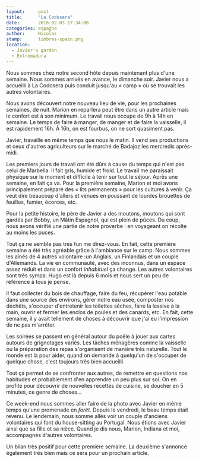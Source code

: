 ```yaml
---
layout:     post
title:      "La Codosera"
date:       2016-02-03 17:34:00
categories: espagne
author:     Nicolas
stamp:      timbres-spain.png
location:
  - Javier's garden
  - Extremadura
---
```


Nous sommes chez notre second hôte depuis maintenant plus d'une semaine. Nous sommes
arrivés en avance, le dimanche soir. Javier nous a accueilli à La Codosera puis conduit
jusqu'au « camp » où se trouvait les autres volontaires.

Nous avons découvert notre nouveau lieu de vie, pour les prochaines semaines, de nuit. Marion en
reparlera peut être dans un autre article mais le confort est à son minimum. Le travail
nous occupe de 9h à 14h en semaine. Le temps de faire à manger, de manger et de faire
la vaisselle, il est rapidement 16h. À 16h, on est fourbus, on ne sort quasiment pas.

Javier, travaille en même temps que nous le matin. Il vend ses productions et ceux d'autres
agriculteurs sur le marché de Badajoz les mercredis après-midi.

Les premiers jours de travail ont été dûrs à cause du temps qui n'est pas celui de Marbella.
Il fait gris, humide et froid. Le travail me paraissait physique sur le moment et difficile
à tenir sur tout le séjour. Après une semaine, en fait ça va.
Pour la première semaine, Marion et moi avons principalement préparé des « lits permanents »
pour les cultures à venir. Ça veut dire beaucoup d'allers et venues en poussant de lourdes
brouettes de feuilles, fumier, écorces, etc.

Pour la petite histoire, le père de Javier a des moutons, moutons qui sont gardés par Bobby,
un Mâtin Espagnol, qui est plein de pûces. Du coup, nous avons vérifié une partie de notre
proverbe : en voyageant on récolte au moins les puces.

Tout ça ne semble pas très fun me direz-vous. En fait, cette première semaine a été très
agréable grâce à l'ambiance sur le camp. Nous sommes les aînés de 4 autres volontaire :un Anglais,
un Finlandais et un couple d'Allemands. La vie en communauté, avec des inconnus, dans un espace
assez réduit et dans un confort <i>inhabituel</i> ça change. Les autres volontaires sont très
sympa. Hugo est là depuis 6 mois et nous sert un peu de référence à tous je pense.

Il faut collecter du bois de chauffage, faire du feu, récupérer l'eau potable dans une source
des environs, gérer notre eau usée, composter nos déchêts, s'occuper d'entretenir les toilettes
sêches, faire la lessive à la main, ouvrir et fermer les enclos de poules et des canards, etc.
En fait, cette semaine, il y avait tellement de choses à découvrir que j'ai eu l'impression
de ne pas m'arrêter.

Les soirées se passent en général autour du poële à jouer aux cartes autours de grignotages variés.
Les tâches ménagères comme la vaisselle ou la préparation des repas s'organisent de manière
très naturelle. Tout le monde est là pour aider, quand on demande à quelqu'un de s'occuper de
quelque chose, c'est toujours très bien accueilli.

Tout ça permet de se confronter aux autres, de remettre en questions nos habitudes et probablement
d'en apprendre un peu plus sur soi. On en profite pour découvrir de nouvelles recettes de cuisine,
se doucher en 5 minutes, ce genre de choses...

Ce week-end nous sommes aller faire de la photo avec Javier en même temps qu'une promenade en
<i>forêt</i>. Depuis le vendredi, le beau temps était revenu. Le lendemain, nous somme allés
voir un couple d'anciens volontaires qui font du house-sitting au Portugal. Nous étions avec
Javier ainsi que sa fille et sa nièce. Quand je dis nous, Marion, Indiana et moi, accompagnés
d'autres volontaires.

Un bilan très positif pour cette première semaine. La deuxième s'annonce également très bien mais
ce sera pour un prochain article.
